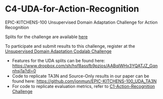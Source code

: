 # C4-UDA-for-Action-Recognition
EPIC-KITCHENS-100 Unsupervised Domain Adaptation Challenge for Action Recognition

Splits for the challenge are available [here](https://github.com/epic-kitchens/epic-kitchens-100-annotations/tree/master/UDA_annotations)

To participate and submit results to this challenge, register at the [Unsupervised Domain Adaptation Codalab Challenge](https://competitions.codalab.org/competitions/26096)

* Features for the UDA splits can be found here: https://www.dropbox.com/sh/hsf8assfb9pzjos/AABqlWHx3YQATJZ_Gqnnhsj1a?dl=0
* Code to replicate TA3N and Source-Only results in our paper can be found here: https://github.com/jonmun/EPIC-KITCHENS-100_UDA_TA3N
* For code to replicate evaluation metrics, refer to [C1-Action-Recognition Challenge](https://github.com/epic-kitchens/C1-Action-Recognition)
